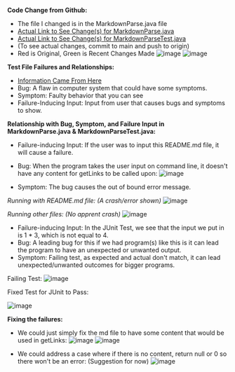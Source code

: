 **Code Change from Github:**
* The file I changed is in the MarkdownParse.java file
* [Actual Link to See Change(s) for MarkdownParse.java](https://github.com/evprado849/markdown-parser/commit/dbdf3aaa81cf4ccfe618bff384f212ad78f80604)
* [Actual Link to See Change(s) for MarkdownParseTest.java](https://github.com/evprado849/markdown-parser/commit/8f38fa8d1a7ff8a979b786b7e226816bedeac47f)
* (To see actual changes, commit to main and push to origin)
* Red is Original, Green is Recent Changes Made
![image](https://user-images.githubusercontent.com/103149284/164958755-e470fdde-907a-4db7-9aea-a72fee109dff.png)
![image](https://user-images.githubusercontent.com/103149284/166163750-ae0ce4b7-5d6b-4ea2-bf72-4732a60d13eb.png)

**Test File Failures and Relationships:**
* [Information Came From Here](https://blog.regehr.org/archives/199)
* Bug: A flaw in computer system that could have some symptoms.
* Symptom: Faulty behavior that you can see 
* Failure-Inducing Input: Input from user that causes bugs and symptoms to show.

**Relationship with Bug, Symptom, and Failure Input in MarkdownParse.java & MarkdownParseTest.java:**
* Failure-inducing Input: If the user was to input this README.md file, it will cause a failure.
* Bug: When the program takes the user input on command line, it doesn't have any content for getLinks to be called upon:
![image](https://user-images.githubusercontent.com/103149284/166155310-117eaf5d-94a9-4ba3-96f6-6957b3921acb.png)

* Symptom: The bug causes the out of bound error message.


_Running with README.md file: (A crash/error shown)_
![image](https://user-images.githubusercontent.com/103149284/166155186-d1cfd068-41a1-4139-ad02-aad6cef6a647.png)


_Running other files: (No apprent crash)_
![image](https://user-images.githubusercontent.com/103149284/166155206-19c4c660-24ee-4963-b840-7ebcbf470e3b.png)

* Failure-inducing Input: In the JUnit Test, we see that the input we put in is 1 * 3, which is not equal to 4.
* Bug: A leading bug for this if we had program(s) like this is it can lead the program to have an unexpected or unwanted output.
* Symptom: Failing test, as expected and actual don't match, it can lead unexpected/unwanted outcomes for bigger programs.

Failing Test:
![image](https://user-images.githubusercontent.com/103149284/166163724-fc94c2cd-4980-4bd6-87f1-c5ff82e29364.png)

Fixed Test for JUnit to Pass:

![image](https://user-images.githubusercontent.com/103149284/166163704-c2fcefc4-175d-46c6-b55a-2e9529929e65.png)




**Fixing the failures:**
* We could just simply fix the md file to have some content that would be used in getLinks:
![image](https://user-images.githubusercontent.com/103149284/166155413-dc353654-80e7-4a71-944e-6b915e05fecb.png)
![image](https://user-images.githubusercontent.com/103149284/166155425-442406b5-8c23-49a9-990b-7e84820bceeb.png)

* We could address a case where if there is no content, return null or 0 so there won't be an error: (Suggestion for now)
![image](https://user-images.githubusercontent.com/103149284/166331574-d8b39231-da00-4a94-b9c0-e07dfe1d6fb7.png)



